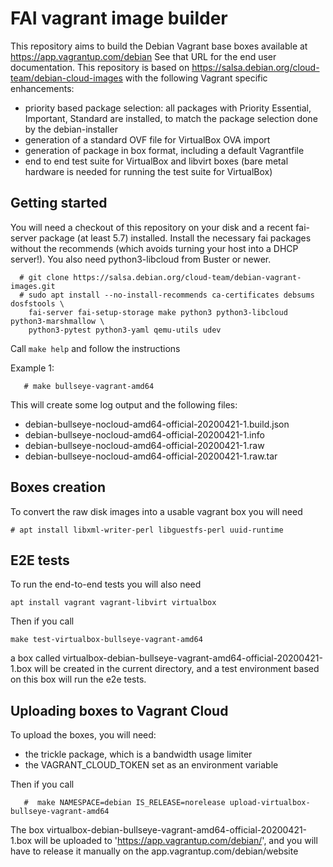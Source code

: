 # FAI vagrant image builder

This repository aims to build the Debian Vagrant base boxes available at 
https://app.vagrantup.com/debian
See that URL for the end user documentation.
This repository is based on https://salsa.debian.org/cloud-team/debian-cloud-images with the following Vagrant specific enhancements:

- priority based package selection: all packages with Priority Essential, Important, Standard are installed, to match the package selection done by the debian-installer
- generation of a standard OVF file for VirtualBox OVA import
- generation of package in box format, including a default Vagrantfile
- end to end test suite for VirtualBox and libvirt boxes (bare metal hardware is needed for running the test suite for VirtualBox)

## Getting started

You will need a checkout of this repository on your disk and a recent fai-server
package (at least 5.7) installed. Install the necessary fai packages without
the recommends (which avoids turning your host into a DHCP server!).
You also need python3-libcloud from Buster or newer.

```
  # git clone https://salsa.debian.org/cloud-team/debian-vagrant-images.git
  # sudo apt install --no-install-recommends ca-certificates debsums dosfstools \
    fai-server fai-setup-storage make python3 python3-libcloud python3-marshmallow \
    python3-pytest python3-yaml qemu-utils udev
```

  Call `make help` and follow the instructions

Example 1:

```
   # make bullseye-vagrant-amd64
```

This will create some log output and the following files:

- debian-bullseye-nocloud-amd64-official-20200421-1.build.json
- debian-bullseye-nocloud-amd64-official-20200421-1.info
- debian-bullseye-nocloud-amd64-official-20200421-1.raw
- debian-bullseye-nocloud-amd64-official-20200421-1.raw.tar

## Boxes creation

To convert the raw disk images into a usable vagrant box you will need
```
# apt install libxml-writer-perl libguestfs-perl uuid-runtime
```

## E2E tests
To run the end-to-end tests you will also need
```
apt install vagrant vagrant-libvirt virtualbox
```

Then if you call
```
make test-virtualbox-bullseye-vagrant-amd64
```
a box called virtualbox-debian-bullseye-vagrant-amd64-official-20200421-1.box
will be created in the current directory, and a test environment based on this box will run the e2e tests.

## Uploading boxes to Vagrant Cloud
To upload the boxes, you will need:
- the trickle package, which is a bandwidth usage limiter
- the VAGRANT_CLOUD_TOKEN set as an environment variable

Then if you call
```
   #  make NAMESPACE=debian IS_RELEASE=norelease upload-virtualbox-bullseye-vagrant-amd64
```
The box virtualbox-debian-bullseye-vagrant-amd64-official-20200421-1.box will be uploaded to 
'https://app.vagrantup.com/debian/', and you will have to release it manually on the app.vagrantup.com/debian/website

